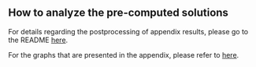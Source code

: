 ## How to analyze the pre-computed solutions

For details regarding the postprocessing of appendix results, please go to the README [here](../README.md).

For the graphs that are presented in the appendix, please refer to [here](../../plt).

